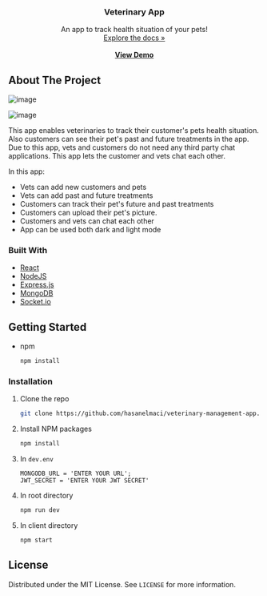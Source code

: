 


  <h3 align="center">Veterinary App</h3>

  <p align="center">
    An app to track health situation of your pets!
    <br />
    <a href="https://github.com/hasanelmaci/veterinary-management-app">Explore the docs »</a>
    <br />
    <br />
    <a href="https://veterinary-app7.herokuapp.com/"><strong>View Demo</strong></a>
  </p>



## About The Project

![image](https://user-images.githubusercontent.com/45670152/119260054-b5f59500-bbd9-11eb-9352-46a917247822.png)

![image](https://user-images.githubusercontent.com/45670152/119260077-cdcd1900-bbd9-11eb-8ba6-8382a6d80b32.png)

This app enables veterinaries to track their customer's pets health situation. Also  customers can see their pet's past and future treatments in the app. Due to this app, vets and customers do not need any third party chat applications. This app lets the customer and vets chat each other.

In this app:
* Vets can add new customers and pets
* Vets can add past and future treatments
* Customers can track their pet's future and past treatments
* Customers can upload their pet's picture. 
* Customers and vets can chat each other
* App can be used both dark and light mode



### Built With

* [React](https://reactjs.org/)
* [NodeJS](https://nodejs.org/)
* [Express.js](https://expressjs.com/)
* [MongoDB](https://www.mongodb.com/)
* [Socket.io](https://socket.io/)


## Getting Started

* npm
  ```sh
  npm install
  ```

### Installation

1. Clone the repo

   ````sh
   git clone https://github.com/hasanelmaci/veterinary-management-app.git
   ````

2. Install NPM packages
   ```sh
   npm install
   ```

3. In `dev.env`

   ```JS
   MONGODB_URL = 'ENTER YOUR URL';
   JWT_SECRET = 'ENTER YOUR JWT SECRET'
   ```

4. In root directory

   ```sh
   npm run dev
   ```

5. In client directory

   ```sh
   npm start
   ```

## License

Distributed under the MIT License. See `LICENSE` for more information.

